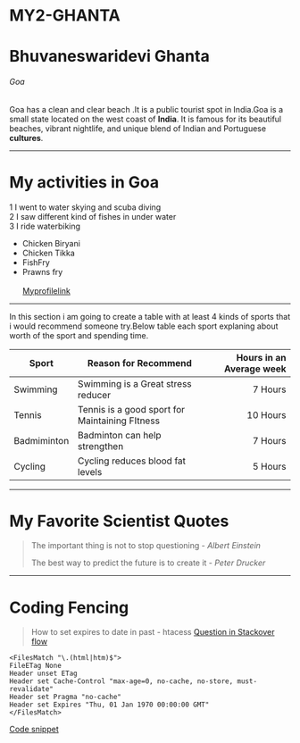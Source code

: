 # MY2-GHANTA
# Bhuvaneswaridevi Ghanta
###### Goa
 
Goa has a clean and clear beach .It is a public tourist spot in India.Goa is a small state located on the west coast of **India**. It is famous for its beautiful beaches, vibrant nightlife, and unique blend of Indian and Portuguese **cultures**.
******
# My activities in Goa
1 I went to water skying and scuba diving    
2 I saw different kind of fishes in under water   
3 I ride waterbiking 

* Chicken Biryani 
* Chicken Tikka
* FishFry
* Prawns fry <br><br>
[Myprofilelink](MyStats.md)
******
In this section i am going to create a table with at least 4 kinds of sports that i would recommend someone try.Below table each sport explaning about worth of the sport and spending time.

| Sport | Reason for Recommend | Hours in an Average week |
|-----|-----|-----:|
| Swimming | Swimming is a Great stress reducer | 7 Hours |
| Tennis | Tennis is a good sport for Maintaining FItness | 10 Hours |
| Badmiminton |Badminton can help strengthen | 7 Hours |
| Cycling | Cycling reduces blood fat levels | 5 Hours |
******
# My Favorite Scientist Quotes
> The important thing is not to stop questioning - *Albert Einstein*
>
> The best way to predict the future is to create it - *Peter Drucker*
******
# Coding Fencing

> How to set expires to date in past - htacess
[Question in Stackover flow](https://stackoverflow.com/questions/4855571/htaccess-how-to-set-expires-to-date-in-past)
```
<FilesMatch "\.(html|htm)$">
FileETag None
Header unset ETag
Header set Cache-Control "max-age=0, no-cache, no-store, must-revalidate"
Header set Pragma "no-cache"
Header set Expires "Thu, 01 Jan 1970 00:00:00 GMT"
</FilesMatch>

```
[Code snippet](https://css-tricks.com/snippets/htaccess/set-expires/)















